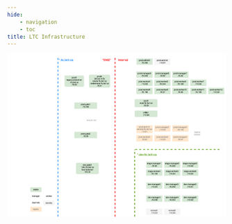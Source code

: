 ```yaml
---
hide:
    - navigation
    - toc
title: LTC Infrastructure
---
```


![architecture](../assets/ltc-infrastructure-aug2022-dark.png#only-dark)
